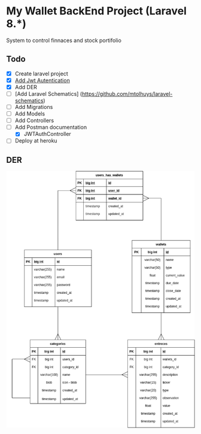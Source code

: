 # My Wallet BackEnd Project (Laravel 8.*)

System to control finnaces and stock portifolio

## Todo

- [x] Create laravel project
- [x] [Add Jwt Autentication](https://codezen.io/laravel-7-rest-api-using-jwt-authentication/)
- [x] Add DER
- [ ] [Add Laravel Schematics] (https://github.com/mtolhuys/laravel-schematics)
- [ ] Add Migrations
- [ ] Add Models
- [ ] Add Controllers
- [ ] Add Postman documentation
  - [x] JWTAuthController
- [ ] Deploy at heroku

## DER

![der](./public/my-wallet-der.png)
